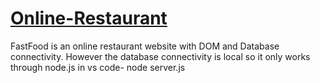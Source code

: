 # [Online-Restaurant](https://shubhamkotak2005.github.io/Online-Restaurant/)
FastFood is an online restaurant website with DOM and Database connectivity. However the database connectivity is local so it only works through node.js in vs code- node server.js
